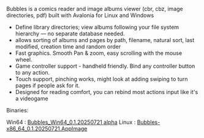Bubbles is a comics reader and image albums viewer (cbr, cbz, image directories, pdf) built with Avalonia for Linux and Windows
- Define library directories; view albums following your file system hierarchy — no separate database needed.
- allows sorting of albums and pages by path, filename, natural sort, last modified, creation time and random order
- Fast graphics. Smooth Pan & zoom, easy scrolling with the mouse wheel.
- Game controller support - handheld friendly. Bind any controller button to any action.
- Touch support, pinching works, might look at adding swiping to turn pages if people ask for it.
- Designed for reading comfort, you can rebind most actions input like it's a videogame

Binaries:

Win64 : [Bubbles_Win64_0.1.20250721 alpha](https://github.com/philvanzu/Bubbles/releases/download/Win64/Bubbles_Win64_0.1.20250721.zip)
Linux : [Bubbles-x86_64_0.1.20250721.AppImage](https://github.com/philvanzu/Bubbles/releases/download/Win64/Bubbles-x86_64_0.1.20250721.AppImage)

